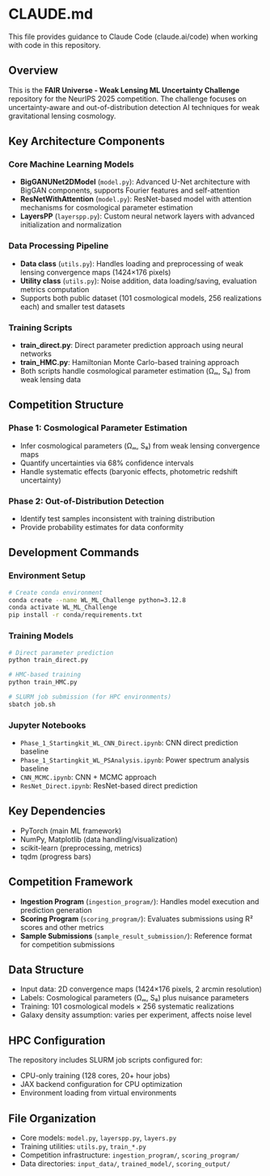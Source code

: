 # CLAUDE.md

This file provides guidance to Claude Code (claude.ai/code) when working with code in this repository.

## Overview

This is the **FAIR Universe - Weak Lensing ML Uncertainty Challenge** repository for the NeurIPS 2025 competition. The challenge focuses on uncertainty-aware and out-of-distribution detection AI techniques for weak gravitational lensing cosmology.

## Key Architecture Components

### Core Machine Learning Models
- **BigGANUNet2DModel** (`model.py`): Advanced U-Net architecture with BigGAN components, supports Fourier features and self-attention
- **ResNetWithAttention** (`model.py`): ResNet-based model with attention mechanisms for cosmological parameter estimation
- **LayersPP** (`layerspp.py`): Custom neural network layers with advanced initialization and normalization

### Data Processing Pipeline
- **Data class** (`utils.py`): Handles loading and preprocessing of weak lensing convergence maps (1424×176 pixels)
- **Utility class** (`utils.py`): Noise addition, data loading/saving, evaluation metrics computation
- Supports both public dataset (101 cosmological models, 256 realizations each) and smaller test datasets

### Training Scripts
- **train_direct.py**: Direct parameter prediction approach using neural networks
- **train_HMC.py**: Hamiltonian Monte Carlo-based training approach
- Both scripts handle cosmological parameter estimation (Ωₘ, S₈) from weak lensing data

## Competition Structure

### Phase 1: Cosmological Parameter Estimation
- Infer cosmological parameters (Ωₘ, S₈) from weak lensing convergence maps
- Quantify uncertainties via 68% confidence intervals
- Handle systematic effects (baryonic effects, photometric redshift uncertainty)

### Phase 2: Out-of-Distribution Detection
- Identify test samples inconsistent with training distribution
- Provide probability estimates for data conformity

## Development Commands

### Environment Setup
```bash
# Create conda environment
conda create --name WL_ML_Challenge python=3.12.8
conda activate WL_ML_Challenge
pip install -r conda/requirements.txt
```

### Training Models
```bash
# Direct parameter prediction
python train_direct.py

# HMC-based training
python train_HMC.py

# SLURM job submission (for HPC environments)
sbatch job.sh
```

### Jupyter Notebooks
- `Phase_1_Startingkit_WL_CNN_Direct.ipynb`: CNN direct prediction baseline
- `Phase_1_Startingkit_WL_PSAnalysis.ipynb`: Power spectrum analysis baseline
- `CNN_MCMC.ipynb`: CNN + MCMC approach
- `ResNet_Direct.ipynb`: ResNet-based direct prediction

## Key Dependencies
- PyTorch (main ML framework)
- NumPy, Matplotlib (data handling/visualization)
- scikit-learn (preprocessing, metrics)
- tqdm (progress bars)

## Competition Framework
- **Ingestion Program** (`ingestion_program/`): Handles model execution and prediction generation
- **Scoring Program** (`scoring_program/`): Evaluates submissions using R² scores and other metrics
- **Sample Submissions** (`sample_result_submission/`): Reference format for competition submissions

## Data Structure
- Input data: 2D convergence maps (1424×176 pixels, 2 arcmin resolution)
- Labels: Cosmological parameters (Ωₘ, S₈) plus nuisance parameters
- Training: 101 cosmological models × 256 systematic realizations
- Galaxy density assumption: varies per experiment, affects noise level

## HPC Configuration
The repository includes SLURM job scripts configured for:
- CPU-only training (128 cores, 20+ hour jobs)
- JAX backend configuration for CPU optimization
- Environment loading from virtual environments

## File Organization
- Core models: `model.py`, `layerspp.py`, `layers.py`
- Training utilities: `utils.py`, `train_*.py`
- Competition infrastructure: `ingestion_program/`, `scoring_program/`
- Data directories: `input_data/`, `trained_model/`, `scoring_output/`